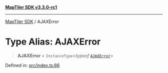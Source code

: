 [**MapTiler SDK v3.3.0-rc1**](../README.md)

***

[MapTiler SDK](../README.md) / AJAXError

# Type Alias: AJAXError

> **AJAXError** = `InstanceType`\<*typeof* [`AJAXError`](../variables/AJAXError.md)\>

Defined in: [src/index.ts:86](https://github.com/maptiler/maptiler-sdk-js/blob/d9cb958ebf063ecde2f6f583eb172e5a83460e6a/src/index.ts#L86)
